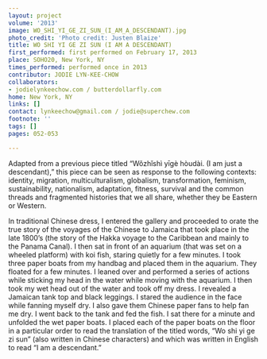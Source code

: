 ```yaml
---
layout: project
volume: '2013'
image: WO_SHI_YI_GE_ZI_SUN_(I_AM_A_DESCENDANT).jpg
photo_credit: 'Photo credit: Justen Blaize'
title: WO SHI YI GE ZI SUN (I AM A DESCENDANT)
first_performed: first performed on February 17, 2013
place: SOHO20, New York, NY
times_performed: performed once in 2013
contributor: JODIE LYN-KEE-CHOW
collaborators:
- jodielynkeechow.com / butterdollarfly.com
home: New York, NY
links: []
contact: lynkeechow@gmail.com / jodie@superchew.com
footnote: ''
tags: []
pages: 052-053

---
```


Adapted from a previous piece titled “Wǒzhǐshì yīgè hòudài. (I am just a descendant),” this piece can be seen as response to the following contexts: identity, migration, multiculturalism, globalism, transformation, feminism, sustainability, nationalism, adaptation, fitness, survival and the common threads and fragmented histories that we all share, whether they be Eastern or Western.

In traditional Chinese dress, I entered the gallery and proceeded to orate the true story of the voyages of the Chinese to Jamaica that took place in the late 1800’s (the story of the Hakka voyage to the Caribbean and mainly to the Panama Canal). I then sat in front of an aquarium (that was set on a wheeled platform) with koi fish, staring quietly for a few minutes. I took three paper boats from my handbag and placed them in the aquarium. They floated for a few minutes. I leaned over and performed a series of actions while sticking my head in the water while moving with the aquarium. I then took my wet head out of the water and took off my dress. I revealed a Jamaican tank top and black leggings. I stared the audience in the face while fanning myself dry. I also gave them Chinese paper fans to help fan me dry. I went back to the tank and fed the fish. I sat there for a minute and unfolded the wet paper boats. I placed each of the paper boats on the floor in a particular order to read the translation of the titled words, “Wo shi yi ge zi sun” (also written in Chinese characters) and which was written in English to read “I am a descendant.”
